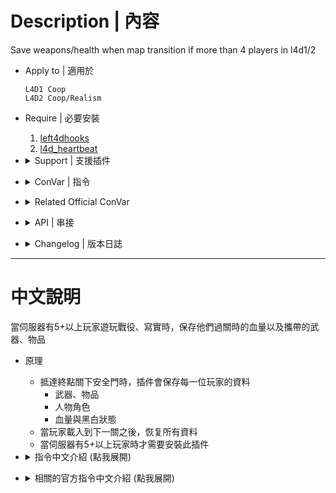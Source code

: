 # Description | 內容
Save weapons/health when map transition if more than 4 players in l4d1/2

* Apply to | 適用於
    ```
    L4D1 Coop
    L4D2 Coop/Realism
    ```

* Require | 必要安裝
    1. [left4dhooks](https://forums.alliedmods.net/showthread.php?t=321696)
    2. [l4d_heartbeat](/l4d_heartbeat)

* <details><summary>Support | 支援插件</summary>

    1. [l4dmultislots](/l4dmultislots): Allows additional survivor players in server when 5+ player joins the server
        * 創造5位以上倖存者遊玩伺服器

    2. [l4d2_afk_saveweapons](https://github.com/fbef0102/Game-Private_Plugin/tree/main/L4D_插件/Survivor_人類/l4d2_afk_saveweapons): Save Weapons/Items when going AFK
        * 當倖存者玩家閒置或旁觀時，保存攜帶的武器、物資
</details>

* <details><summary>ConVar | 指令</summary>

    * cfg/sourcemod/l4d2_ty_saveweapons.cfg
        ```php
        // If 1, restore 100 full health when end of chapter.
        l4d2_ty_saveweapons_health "0"

        // Do not restore weapons and health to a player after survivors have left start safe area for at least x seconds. (0=Always restore)
        l4d2_ty_saveweapons_game_seconds_block "60"

        // If 1, save weapons and health for bots as well.
        l4d2_ty_saveweapons_save_bot "1"

        // If 1, save health and restore. (can save >100 hp)
        l4d2_ty_saveweapons_save_health "1"

        // If 1, save character model and restore.
        l4d2_ty_saveweapons_save_character "0"
        ```
</details>

* <details><summary>Related Official ConVar</summary>

    * Write down the follong cvars in cfg/server.cfg
        ```php
        // If 1, survivor bots will be used as placeholders for survivors who are still changing levels
        // If 0, prevent bots from moving, changing weapons, using kits while human survivors are still changing levels
        // Default: 1
        sm_cvar sb_transition 0 
        ```
</details>

* <details><summary>API | 串接</summary>

    * [l4d2_ty_saveweapons.inc](scripting/include/l4d2_ty_saveweapons.inc)
        ```php
        library name: l4d2_ty_saveweapons
        ```
</details>

* <details><summary>Changelog | 版本日誌</summary>

    * v6.5 (2025-10-12)
        * Support L4D1
        * Update API

    * v6.4 (2025-3-23)
        * Keep holding gascan or cola... after map transition

    * v6.3 (2024-10-3)
        * Require l4d_heartbeat

    * v6.2 (2024-7-30)
        * Fixed m_currentReviveCount

    * v6.1 (2023-11-27)
        * Gamedata support

    * v6.0 (2023-6-25)
        * Fixed melee disapear after map transition

    * v5.9 (2022-9-17)
        * [AlliedModder Post](https://forums.alliedmods.net/showpost.php?p=2757629&postcount=113)
        * Remake code
        * Add the last stand two melee
        * Add ConVar and generate cfg
        * Save health
        * Save Character Model
        * Support Bots
        * Support custom melee save
        * Doesn't save if change map in game (ex. vote change new campaign)
        * Compatible with the [[ANY] Cheats](https://forums.alliedmods.net/showthread.php?t=195037)

    * v4.1
        * [Original Post by maks](https://forums.alliedmods.net/showthread.php?t=263860)
</details>

- - - -
# 中文說明
當伺服器有5+以上玩家遊玩戰役、寫實時，保存他們過關時的血量以及攜帶的武器、物品

* 原理
    * 抵達終點關下安全門時，插件會保存每一位玩家的資料
        * 武器、物品
        * 人物角色
        * 血量與黑白狀態
    * 當玩家載入到下一關之後，恢复所有資料
    * 當伺服器有5+以上玩家時才需要安裝此插件

* <details><summary>指令中文介紹 (點我展開)</summary>

    * cfg/sourcemod/l4d2_ty_saveweapons.cfg
        ```php
        // 為1時，過關時回復所有倖存者的血量
        l4d2_ty_saveweapons_health "0"

        // 倖存者出去安全室60秒之後不能再恢复血量與武器 (避免有人載入關卡太慢)
        // 0=永遠恢复上一關保存的血量與武器
        l4d2_ty_saveweapons_game_seconds_block "60"

        // 為1時，也幫AI Bots保存武器與血量
        l4d2_ty_saveweapons_save_bot "1"

        // 為1時，保存血量與倒地狀態 (可保存超過100HP)
        l4d2_ty_saveweapons_save_health "1"

        // 為1時，保存角色與模型
        l4d2_ty_saveweapons_save_character "0"
        ```
</details>

* <details><summary>相關的官方指令中文介紹 (點我展開)</summary>

    * 以下指令寫入文件 cfg/server.cfg，可自行調整
        ```php
        // 為1時, 過關後玩家的Bot會走動並更換身上的武器與物品
        // 為0時, 過關後玩家的Bot不會走動也不會更換身上的武器與物品 (推薦使用)
        // 預設值: 1
        sm_cvar sb_transition 0
        ```
</details>